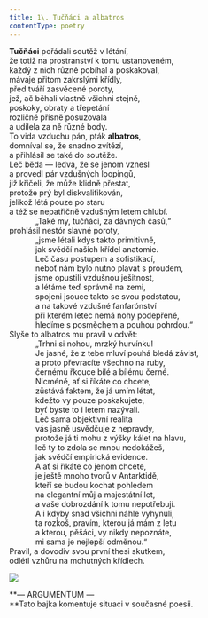 ```yaml
---
title: 1\. Tučňáci a albatros
contentType: poetry
---
```


<section>

**Tučňáci** pořádali soutěž v létání,  
že totiž na prostranství k tomu ustanoveném,  
každý z nich různě pobíhal a poskakoval,  
mávaje přitom zakrslými křídly,  
před tváří zasvěcené poroty,  
jež, ač běhali vlastně všichni stejně,  
poskoky, obraty a třepetání  
rozličně přísně posuzovala  
a udílela za ně různé body.  
To vida vzduchu pán, pták **albatros**,  
domníval se, že snadno zvítězí,  
a přihlásil se také do soutěže.  
Leč běda — ledva, že se jenom vznesl  
a provedl pár vzdušných loopingů,  
již křičeli, že může klidně přestat,  
protože prý byl diskvalifikován,  
jelikož létá pouze po staru  
a též se nepatřičně vzdušným letem chlubí.  
            „Také my, tučňáci, za dávných časů,“  
prohlásil nestór slavné poroty,  
            „jsme létali kdys takto primitivně,  
            jak svědčí našich křídel anatomie.  
            Leč času postupem a sofistikací,  
            neboť nám bylo nutno plavat s proudem,  
            jsme opustili vzdušnou ješitnost,  
            a létáme teď správně na zemi,  
            spojeni jsouce takto se svou podstatou,  
            a na takové vzdušné fanfarónství  
            při kterém letec nemá nohy podepřené,  
            hledíme s posměchem a pouhou pohrdou.“  
Slyše to albatros mu pravil v odvět:  
            „Trhni si nohou, mrzký hurvínku!  
            Je jasné, že z tebe mluví pouhá bledá závist,  
            a proto převracíte všechno na ruby,  
            černému řkouce bílé a bílému černé.  
            Nicméně, ať si říkáte co chcete,  
            zůstává faktem, že já umím létat,  
            kdežto vy pouze poskakujete,  
            byť byste to i letem nazývali.  
            Leč sama objektivní realita  
            vás jasně usvědčuje z nepravdy,  
            protože já ti mohu z výšky kálet na hlavu,  
            leč ty to zdola se mnou nedokážeš,  
            jak svědčí empirická evidence.  
            A ať si říkáte co jenom chcete,  
            je ještě mnoho tvorů v Antarktidě,  
            kteří se budou kochat pohledem  
            na elegantní můj a majestátní let,  
            a vaše dobrozdání k tomu nepotřebují.  
            A i kdyby snad všichni náhle vyhynuli,  
            ta rozkoš, pravím, kterou já mám z letu  
            a kterou, pěšáci, vy nikdy nepoznáte,  
            mi sama je nejlepší odměnou.“  
Pravil, a dovodiv svou první thesi skutkem,  
odlétl vzhůru na mohutných křídlech.

  
  

![](../Images/001.jpg)

</section>

<section>

**— ARGUMENTUM —  
**Tato bajka komentuje situaci v současné poesii.

</section>
